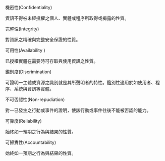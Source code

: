 
機密性(Confidentiality)

資訊不得被未經授權之個人、實體或程序所取得或揭露的性質。


完整性(Integrity)

對資訊之精確與完整安全保證的性質。

可用性(Availability )

已授權實體在需要時可存取與使用資訊之性質。

鑑別度(Discrimination)

可證明一主體或資源之識別就是其所聲明者的特性。鑑別性適用於如使用者、程序、系統與資訊等實體。



不可否認性(Non-repudiation)

對一已發生之行動或事件的證明，使該行動或事件往後不能被否認的能力。

可靠度(Reliability)

始終如一預期之行為與結果的性質。


可歸責性(Accountability)

始終如一預期之行為與結果的性質。

